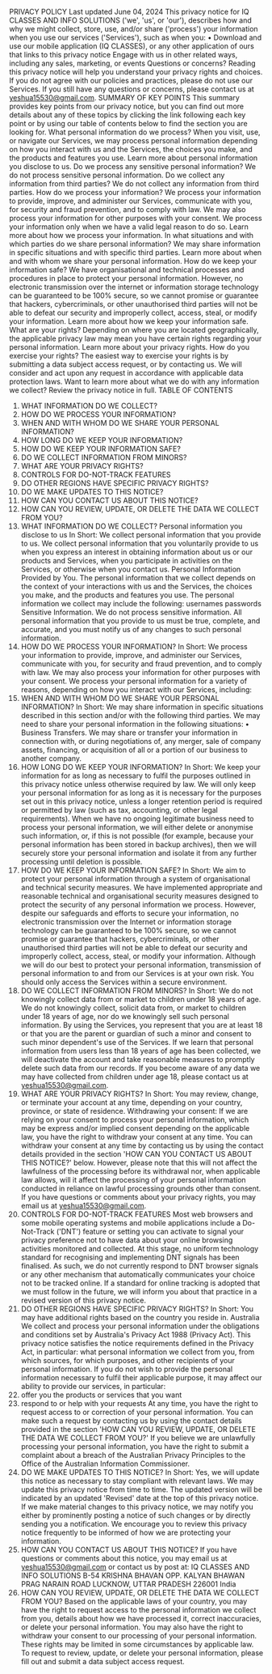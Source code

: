 PRIVACY POLICY
Last updated June 04, 2024
This privacy notice for IQ CLASSES AND INFO SOLUTIONS ('we', 'us', or 'our'), describes how and why we might collect, store, use, and/or share ('process') your information when you use our services ('Services'), such as when you:
• Download and use our mobile application (IQ CLASSES), or any other application of ours that links to this privacy notice
Engage with us in other related ways, including any sales, marketing, or events
Questions or concerns? Reading this privacy notice will help you understand your privacy rights and choices. If you do not agree with our policies and practices, please do not use our Services. If you still have any questions or concerns, please contact us at yeshua15530@gmail.com.
SUMMARY OF KEY POINTS
This summary provides key points from our privacy notice, but you can find out more details about any of these topics by clicking the link following each key point or by using our table of contents below to find the section you are looking for.
What personal information do we process? When you visit, use, or navigate our Services, we may process personal information depending on how you interact with us and the Services, the choices you make, and the products and features you use. Learn more about personal information you disclose to us.
Do we process any sensitive personal information? We do not process sensitive personal information.
Do we collect any information from third parties? We do not collect any information from third parties.
How do we process your information? We process your information to provide, improve, and administer our Services, communicate with you, for security and fraud prevention, and to comply with law. We may also process your information for other purposes with your consent. We process your information only when we have a valid legal reason to do so. Learn more about how we process your information.
In what situations and with which parties do we share personal information? We may share information in specific situations and with specific third parties. Learn more about when and with whom we share your personal information.
How do we keep your information safe? We have organisational and technical processes and procedures in place to protect your personal information. However, no electronic transmission over the internet or information storage technology can be guaranteed to be 100% secure, so we cannot promise or guarantee that hackers, cybercriminals, or other unauthorised third parties will not be able to defeat our security and improperly collect, access, steal, or modify your information. Learn more about how we keep your information safe.
What are your rights? Depending on where you are located geographically, the applicable privacy law may mean you have certain rights regarding your personal information. Learn more about your privacy rights.
How do you exercise your rights? The easiest way to exercise your rights is by submitting a data subject access request, or by contacting us. We will consider and act upon any request in accordance with applicable data protection laws.
Want to learn more about what we do with any information we collect? Review the privacy notice in full.
TABLE OF CONTENTS
1. WHAT INFORMATION DO WE COLLECT?
2. HOW DO WE PROCESS YOUR INFORMATION?
3. WHEN AND WITH WHOM DO WE SHARE YOUR PERSONAL INFORMATION?
4. HOW LONG DO WE KEEP YOUR INFORMATION?
5. HOW DO WE KEEP YOUR INFORMATION SAFE?
6. DO WE COLLECT INFORMATION FROM MINORS?
7. WHAT ARE YOUR PRIVACY RIGHTS?
8. CONTROLS FOR DO-NOT-TRACK FEATURES
9. DO OTHER REGIONS HAVE SPECIFIC PRIVACY RIGHTS?
10. DO WE MAKE UPDATES TO THIS NOTICE?
11. HOW CAN YOU CONTACT US ABOUT THIS NOTICE?
12. HOW CAN YOU REVIEW, UPDATE, OR DELETE THE DATA WE COLLECT FROM YOU?
1. WHAT INFORMATION DO WE COLLECT?
Personal information you disclose to us
In Short: We collect personal information that you provide to us.
We collect personal information that you voluntarily provide to us when you express an interest in obtaining information about us or our products and Services, when you participate in activities on the Services, or otherwise when you contact us.
Personal Information Provided by You. The personal information that we collect depends on the context of your interactions with us and the Services, the choices you make, and the products and features you use. The personal information we collect may include the following:
usernames
passwords
Sensitive Information. We do not process sensitive information.
All personal information that you provide to us must be true, complete, and accurate, and you must notify us of any changes to such personal information.
2. HOW DO WE PROCESS YOUR INFORMATION?
In Short: We process your information to provide, improve, and administer our Services, communicate with you, for security and fraud prevention, and to comply with law. We may also process your information for other purposes with your consent.
We process your personal information for a variety of reasons, depending on how you interact with our Services, including:
3. WHEN AND WITH WHOM DO WE SHARE YOUR PERSONAL INFORMATION?
In Short: We may share information in specific situations described in this section and/or with the following third parties.
We may need to share your personal information in the following situations:
• Business Transfers. We may share or transfer your information in connection with, or during negotiations of, any merger, sale of company assets, financing, or acquisition of all or a portion of our business to another company.
4. HOW LONG DO WE KEEP YOUR INFORMATION?
In Short: We keep your information for as long as necessary to fulfil the purposes outlined in this privacy notice unless otherwise required by law.
We will only keep your personal information for as long as it is necessary for the purposes set out in this privacy notice, unless a longer retention period is required or permitted by law (such as tax, accounting, or other legal requirements).
When we have no ongoing legitimate business need to process your personal information, we will either delete or anonymise such information, or, if this is not possible (for example, because your personal information has been stored in backup archives), then we will securely store your personal information and isolate it from any further processing until deletion is possible.
5. HOW DO WE KEEP YOUR INFORMATION SAFE?
In Short: We aim to protect your personal information through a system of organisational and technical security measures.
We have implemented appropriate and reasonable technical and organisational security measures designed to protect the security of any personal information we process. However, despite our safeguards and efforts to secure your information, no electronic transmission over the Internet or information storage technology can be guaranteed to be 100% secure, so we cannot promise or guarantee that hackers, cybercriminals, or other unauthorised third parties will not be able to defeat our security and improperly collect, access, steal, or modify your information. Although we will do our best to protect your personal information, transmission of personal information to and from our Services is at your own risk. You should only access the Services within a secure environment.
6. DO WE COLLECT INFORMATION FROM MINORS?
In Short: We do not knowingly collect data from or market to children under 18 years of age.
We do not knowingly collect, solicit data from, or market to children under 18 years of age, nor do we knowingly sell such
personal information. By using the Services, you represent that you are at least 18 or that you are the parent or guardian of such a minor and consent to such minor dependent's use of the Services. If we learn that personal information from users less than 18 years of age has been collected, we will deactivate the account and take reasonable measures to promptly delete such data from our records. If you become aware of any data we may have collected from children under age 18, please contact us at yeshua15530@gmail.com.
7. WHAT ARE YOUR PRIVACY RIGHTS?
In Short: You may review, change, or terminate your account at any time, depending on your country, province, or state of residence.
Withdrawing your consent: If we are relying on your consent to process your personal information, which may be express and/or implied consent depending on the applicable law, you have the right to withdraw your consent at any time. You can withdraw your consent at any time by contacting us by using the contact details provided in the section 'HOW CAN YOU CONTACT US ABOUT THIS NOTICE?' below.
However, please note that this will not affect the lawfulness of the processing before its withdrawal nor, when applicable law allows, will it affect the processing of your personal information conducted in reliance on lawful processing grounds other than consent.
If you have questions or comments about your privacy rights, you may email us at yeshua15530@gmail.com.
8. CONTROLS FOR DO-NOT-TRACK FEATURES
Most web browsers and some mobile operating systems and mobile applications include a Do-Not-Track ('DNT') feature or setting you can activate to signal your privacy preference not to have data about your online browsing activities monitored and collected. At this stage, no uniform technology standard for recognising and implementing DNT signals has been finalised. As such, we do not currently respond to DNT browser signals or any other mechanism that automatically
communicates your choice not to be tracked online. If a standard for online tracking is adopted that we must follow in the future, we will inform you about that practice in a revised version of this privacy notice.
9. DO OTHER REGIONS HAVE SPECIFIC PRIVACY RIGHTS?
In Short: You may have additional rights based on the country you reside in.
Australia
We collect and process your personal information under the obligations and conditions set by Australia's Privacy Act 1988 (Privacy Act).
This privacy notice satisfies the notice requirements defined in the Privacy Act, in particular: what personal information we collect from you, from which sources, for which purposes, and other recipients of your personal information.
If you do not wish to provide the personal information necessary to fulfil their applicable purpose, it may affect our ability to provide our services, in particular:
1. offer you the products or services that you want
2. respond to or help with your requests
At any time, you have the right to request access to or correction of your personal information. You can make such a request by contacting us by using the contact details provided in the section 'HOW CAN YOU REVIEW, UPDATE, OR DELETE THE DATA WE COLLECT FROM YOU?'
If you believe we are unlawfully processing your personal information, you have the right to submit a complaint about a breach of the Australian Privacy Principles to the Office of the Australian Information Commissioner.
10. DO WE MAKE UPDATES TO THIS NOTICE?
In Short: Yes, we will update this notice as necessary to stay compliant with relevant laws.
We may update this privacy notice from time to time. The updated version will be indicated by an updated 'Revised' date at the top of this privacy notice. If we make material changes to this privacy notice, we may notify you either by prominently posting a notice of such changes or by directly sending you a notification. We encourage you to review this privacy notice frequently to be informed of how we are protecting your information.
11. HOW CAN YOU CONTACT US ABOUT THIS NOTICE?
If you have questions or comments about this notice, you may email us at yeshua15530@gmail.com or contact us by post
at:
IQ CLASSES AND INFO SOLUTIONS
B-54 KRISHNA BHAVAN OPP. KALYAN BHAWAN PRAG NARAIN ROAD
LUCKNOW, UTTAR PRADESH 226001
India
12. HOW CAN YOU REVIEW, UPDATE, OR DELETE THE DATA WE COLLECT FROM YOU?
Based on the applicable laws of your country, you may have the right to request access to the personal information we collect from you, details about how we have processed it, correct inaccuracies, or delete your personal information. You may also have the right to withdraw your consent to our processing of your personal information. These rights may be limited in some circumstances by applicable law. To request to review, update, or delete your personal information, please fill out and submit a data subject access request.
